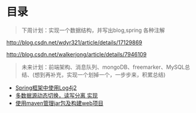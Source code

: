 # 目录


> 下周计划：实现一个数据结构，并写出blog,spring 各种注解

http://blog.csdn.net/wdyr321/article/details/17129869

http://blog.csdn.net/walkerjong/article/details/7946109

> 未来计划：前端架构、消息队列、mongoDB、freemarker、MySQL总结、(想到再补充，实现一个划掉一个，一步步来，积累总结)

* [Spring框架中使用Log4j2](http://ddimples.github.io/2015/11/24/log4j/)
* [多数据源动态切换，读写分离 实现](http://ddimples.github.io/2015/10/31/%E4%BD%BF%E7%94%A8AOP%E5%92%8C%E6%B3%A8%E8%A7%A3%E9%85%8D%E7%BD%AE%E5%A4%9A%E6%95%B0%E6%8D%AE%E6%BA%90/)
* [使用maven管理jar包及构建web项目](http://ddimples.github.io/2015/11/30/maven/)


